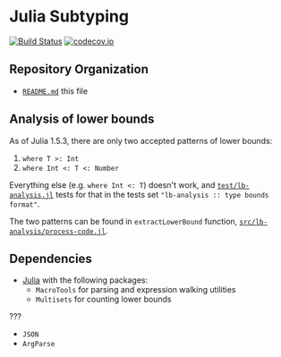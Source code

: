 # Julia Subtyping

[![Build Status](https://github.com/julbinb/julia-sub/workflows/CI/badge.svg)](https://github.com/julbinb/julia-sub/actions?query=workflow%3ACI+branch%3Amain)
[![codecov.io](http://codecov.io/github/julbinb/julia-sub/coverage.svg?branch=main)](http://codecov.io/github/julbinb/julia-sub?branch=main)

## Repository Organization

* [`README.md`](README.md) this file

## Analysis of lower bounds

As of Julia 1.5.3, there are only two accepted patterns of lower bounds:

1. `where T >: Int`
2. `where Int <: T <: Number`

Everything else (e.g. `where Int <: T`) doesn't work,
and [`test/lb-analysis.jl`](test/lb-analysis.jl) tests for that
in the tests set `"lb-analysis :: type bounds format"`.

The two patterns can be found in `extractLowerBound` function,
[`src/lb-analysis/process-code.jl`](src/lb-analysis/process-code.jl).

## Dependencies

* [Julia](https://julialang.org/) with the following packages:
  - `MacroTools` for parsing and expression walking utilities
  - `Multisets` for counting lower bounds

???
  - `JSON`
  - `ArgParse`
